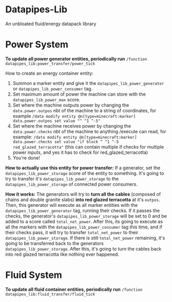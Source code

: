 # Datapipes-Lib
An unbloated fluid/energy datapack library


# Power System
**To update all power generator entities, periodically run** `/function datapipes_lib:power_transfer/power_tick`

How to create an energy container entity:
1. Summon a marker entity and give it the `datapipes_lib_power_generator` or `datapipes_lib_power_consumer` tag.
2. Set maximum amount of power the machine can store with the `datapipes_lib_power_max` score.
3. Set where the machine outputs power by changing the `data.power.outpos` nbt of the machine to a string of coordinates, for example `/data modify entity @n[type=minecraft:marker] data.power.outpos set value "^ ^1 ^-5"`
4. Set where the machine receives power by changing the `data.power.checks` nbt of the machine to anything /execute can read, for example: `/data modify entity @n[type=minecraft:marker] data.power.checks set value "if block ^ ^1 ^-5 red_glazed_terracotta"` (this can contain multiple if checks for multiple power inputs, and yes it has to check for red_glazed_terracotta)
5. You're done! 

**How to actually use this entity for power transfer:**
If a generator, set the `datapipes_lib_power_storage` score of the entity to something.
It's going to try to transfer it's `datapipes_lib_power_storage` to the `datapipes_lib_power_storage` of connected power consumers.

**How it works:**
The generators will try to **turn all the cables** (composed of chains and double granite slabs) **into red glazed terracotta** at it's `outpos`.
Then, this generator will execute as all marker entities with the `datapipes_lib_power_generator` tag, running their checks.
If it passes the checks, the generator's `datapipes_lib_power_storage` will be set to 0 and be added to a score called `total_net_power`.
After this, its going to execute as all the markers with the `datapipes_lib_power_consumer` tag this time, and if their checks pass, it will try to transfer `total_net_power` to their `datapipes_lib_power_storage`.
If there is still `total_net_power` remaining, it's going to be transferred back to the generators `datapipes_lib_power_storage`. 
After this, it's going to turn the cables back into red glazed terracotta like nothing ever happened.

# Fluid System
**To update all fluid container entities, periodically run** `/function datapipes_lib:fluid_transfer/fluid_tick`
